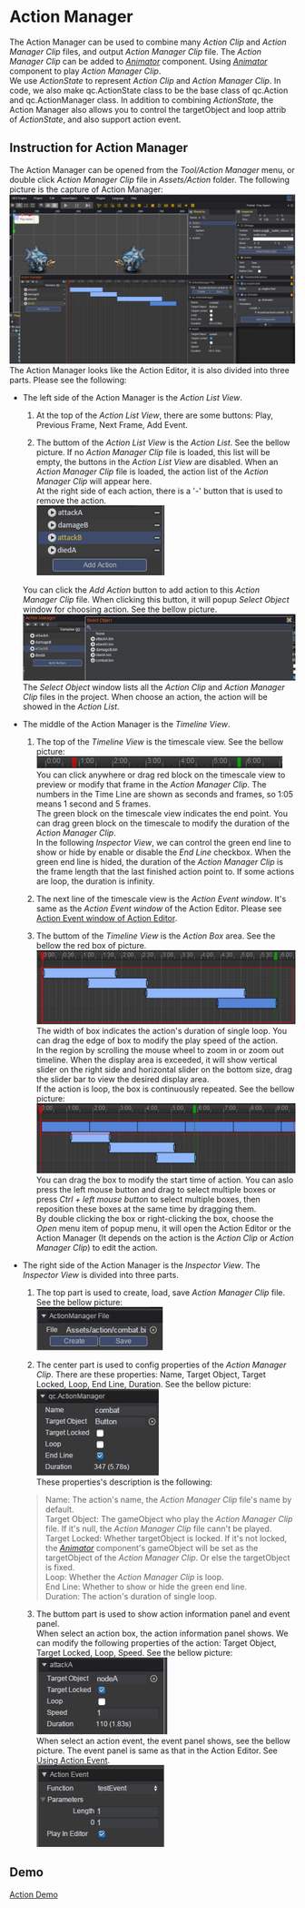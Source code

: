 # Action Manager      
The Action Manager can be used to combine many _Action Clip_ and _Action Manager Clip_ files, and output _Action Manager Clip_ file. The _Action Manager Clip_ can be added to [_Animator_](Animator.md) component. Using [_Animator_](Animator.md) component to play  _Action Manager Clip_.  
We use _ActionState_ to represent _Action Clip_ and _Action Manager Clip_. In code, we also make qc.ActionState class to be the base class of qc.Action and qc.ActionManager class.
In addition to combining _ActionState_, the Action Manager also allows you to control the targetObject and loop attrib of _ActionState_, and also support action event.    

## Instruction for Action Manager
The Action Manager can be opened from the _Tool/Action Manager_ menu, or double click _Action Manager Clip_ file in _Assets/Action_ folder. The following picture is the capture of Action Manager:  
![](image/amPreview.png)     
The Action Manager looks like the Action Editor, it is also divided into three parts. Please see the following:   
* The left side of the Action Manager is the _Action List View_.    
	1. At the top of the _Action List View_, there are some buttons: Play, Previous Frame, Next Frame, Add Event.  
	
	2. The buttom of the _Action List View_ is the _Action List_. See the bellow picture. If no _Action Manager Clip_ file is loaded, this list will be empty, the buttons in the _Action List View_ are disabled.
When an _Action Manager Clip_ file is loaded, the action list of the _Action Manager Clip_ will appear here.  
	At the right side of each action, there is a '-' button that is used to remove the action.   
	![](image/actionList.png)  
 
	You can click the _Add Action_ button to add action to this _Action Manager Clip_ file. When clicking this button, it will popup _Select Object_ window for choosing action. See the bellow picture.  
	![](image/addAction.png)  
	The _Select Object_ window lists all the _Action Clip_ and _Action Manager Clip_ files in the project. When choose an action, the action will be showed in the _Action List_.  
  
* The middle of the Action Manager is the _Timeline View_.    
	1. The top of the _Timeline View_ is the timescale view.  See the bellow picture:  
	![](image/amTimeline.png)  
	You can click anywhere or drag red block on the timescale view to preview or modify that frame in the _Action Manager Clip_. The numbers in the Time Line are shown as seconds and frames, so 1:05 means 1 second and 5 frames.   
	The green block on the timescale view indicates the end point. You can drag green block on the timescale to modify the duration of the _Action Manager Clip_.  
	In the following _Inspector View_, we can control the green end line to show or hide by enable or disable the _End Line_ checkbox. When the green end line is hided, the duration of the _Action Manager Clip_ is the 
	frame length that the last finished action point to. If some actions are loop, the duration is infinity.  
  
	2. The next line of the timescale view is the _Action Event window_. It's same as the _Action Event window_ of the Action Editor. Please see [Action Event window of Action Editor](ActionEditor.md#instruction-for-action-editor).    
  
	3. The buttom of the _Timeline View_ is the _Action Box_ area. See the bellow the red box of picture.  
	![](image/actionView.png)  
	The width of box indicates the action's duration of single loop. You can drag the edge of box to modify the play speed of the action.  
	In the region by scrolling the mouse wheel to zoom in or zoom out timeline. When the display area is exceeded, it will show vertical slider on the right side and horizontal slider on the bottom size, drag the slider bar to view the desired display area.    
	If the action is loop, the box is continuously repeated. See the bellow picture:  
	![](image/loopAction.png)  
	You can drag the box to modify the start time of action. You can aslo press the left mouse button and drag to select multiple boxes or press _Ctrl + left mouse button_ to select multiple boxes, then reposition these boxes at the same time by dragging them.  
	By double clicking the box or right-clicking the box, choose the _Open_ menu item of popup menu, it will open the Action Editor or the Action Manager (It depends on the action is the _Action Clip_ or _Action Manager Clip_) to edit the action.   
  
* The right side of the Action Manager is the _Inspector View_. The _Inspector View_ is divided into three parts.   
	1. The top part is used to create, load, save _Action Manager Clip_ file. See the bellow picture:  
	![](image/amFile.png)  
	
	2. The center part is used to config properties of the _Action Manager Clip_. There are these properties: Name, Target Object, Target Locked, Loop, End Line, Duration. See the bellow picture:   
	![](image/amNode.png)  
	These properties's description is the following:   
	> Name: The action's name, the _Action Manager Clip_ file's name by default.  
	> Target Object: The gameObject who play the _Action Manager Clip_ file. If it's null, the _Action Manager Clip_ file cann't be played.       
	> Target Locked: Whether targetObject is locked. If it's not locked, the [_Animator_](Animator.md) component's gameObject will be set as the targetObject of the _Action Manager Clip_. Or else the targetObject is fixed.     
	> Loop: Whether the _Action Manager Clip_ is loop.     
	> End Line: Whether to show or hide the green end line.  
	> Duration: The action's duration of single loop.  
  
	3. The buttom part is used to show action information panel and event panel.   
	When select an action box, the action information panel shows. We can modify the following properties of the action: Target Object, Target Locked, Loop, Speed.  See the bellow picture:   
	![](image/amInfo.png)  
	When select an action event, the event panel shows, see the bellow picture. The event panel is same as that in the Action Editor. See [Using Action Event](ActionEditor.md#Using-Action-Events).     
	![](image/eventPanel.png)  
  
## Demo
[Action Demo](http://engine.qiciengine.com/demo/Action/actionManager/index.html)